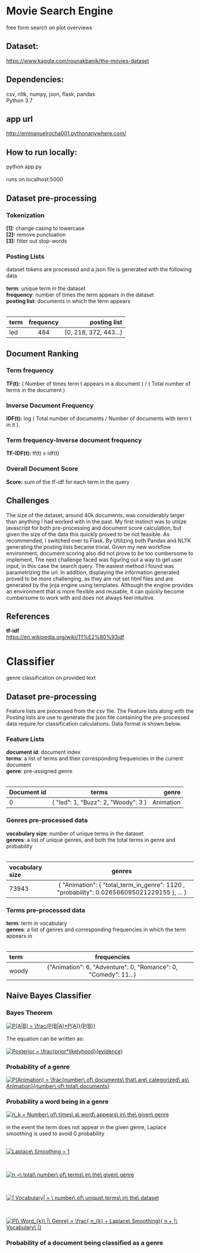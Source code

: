 # Movie Search Engine


free form search on plot overviews
## Dataset:
https://www.kaggle.com/rounakbanik/the-movies-dataset


## Dependencies:
csv, nltk, numpy, json, flask, pandas <br/>
Python 3.7

## app url
http://emmanuelrocha001.pythonanywhere.com/

## How to run locally:
python app.py <br/> <br/>
runs on localhost:5000
 

## Dataset pre-processing
### Tokenization
  __[1]:__ change casing to lowercase <br/>
  __[2]:__ remove punctuation <br/>
  __[3]:__ filter out stop-words <br/>

### Posting Lists

dataset tokens are processed and a json file is generated with the following data<br/><br/>
__term__: unique term in the dataset<br/>
__frequency__: number of times the term appears in the dataset<br/>
__posting list__: documents in which the term appears<br/><br/>

| term         | frequency      |  posting list |
| :---         |     :---:      |          ---: |
| led          | 484            | \[0, 218, 372, 443...\]  |

## Document Ranking

### Term frequency
__TF(t):__ ( Number of times term t appears in a document ) / ( Total number of terms in the document )
### Inverse Document Frequency
__IDF(t):__ log ( Total number of documents / Number of documents with term t in it ).
### Term frequency-Inverse document frequency
__TF-IDF(t):__ tf(t) x idf(t)
### Overall Document Score
__Score:__  sum of the tf-idf for each term in the query

## Challenges
The size of the dataset, around 40k documents, was considerably larger than anything I had worked with in the past. My first instinct was to utilize javascript for both pre-processing and document score calculation, but given the size of the data this quickly proved to be not feasible. As recommended, I switched over to Flask. By Utilizing both Pandas and NLTK generating the posting lists became trivial. Given my new workflow environment, document scoring also did not prove to be too cumbersome to implement. The next challenge faced was figuring out a way to get user input, in this case the search query. The easiest method I found was parametrizing the url. In addition, displaying the information generated proved to be more challenging, as they are not set html files and are generated by the jinja engine using templates. Although the engine provides an environment that is more flexible and reusable, it can quickly become cumbersome to work with and does not always feel intuitive.

## References
__tf-idf__<br/>
https://en.wikipedia.org/wiki/Tf%E2%80%93idf

# Classifier
genre classification on provided text
## Dataset pre-processing

Feature lists are processed from the csv file. The Feature lists along with the Posting lists are use to generate the json file containing the pre-processed data require for classification calculations. Data format is shown below.<br/>

### Feature Lists
__document id__: document index<br/>
__terms__: a list of terms and their corresponding frequencies in the current document<br/>
__genre__: pre-assigned genre<br/><br/>

| Document id  | terms      |  genre |
| :---         |     :---:      |          ---: |
| 0          | { "led": 1, "Buzz": 2, "Woody": 3 }        | Animation  |

### Genres pre-processed data
__vocabulary size__: number of unique terms in the dataset<br/>
__genres__: a list of unique genres, and both the total terms in genre and probability<br/><br/>

| vocabulary size  | genres       |  
| :---         |     :---:      |        
| 73943          | { "Animation": { "total_term_in_genre": 1120 , "probability": 0.026566095021229155 }, ... }        | 

### Terms pre-processed data
__term__: term in vocabulary<br/>
__genres__: a list of genres and corresponding frequencies in which the term appears in<br/><br/>

| term  | frequencies       |  
| :---         |     :---:      |        
| woody          | {"Animation": 6, "Adventure": 0, "Romance": 0, "Comedy": 11...}       | 

## Naive Bayes Classifier
### Bayes Theorem
<a href="https://www.codecogs.com/eqnedit.php?latex=P(A|B)&space;=&space;\frac{P(B|A)*P(A)}{P(B)}" target="_blank"><img src="https://latex.codecogs.com/gif.latex?P(A|B)&space;=&space;\frac{P(B|A)*P(A)}{P(B)}" title="P(A|B) = \frac{P(B|A)*P(A)}{P(B)}" /></a>
<br/><br/>The equation can be written as:<br/><br/>
<a href="https://www.codecogs.com/eqnedit.php?latex=Posterior&space;=&space;\frac{prior*likelyhood}{evidence}" target="_blank"><img src="https://latex.codecogs.com/gif.latex?Posterior&space;=&space;\frac{prior*likelyhood}{evidence}" title="Posterior = \frac{prior*likelyhood}{evidence}" /></a>

### Probability of a genre
<a href="https://www.codecogs.com/eqnedit.php?latex=P(Animation)&space;=&space;\frac{number\&space;of\&space;documents\&space;that\&space;are\&space;categorized\&space;as\&space;Animation}{number\&space;of\&space;total\&space;documents}" target="_blank"><img src="https://latex.codecogs.com/gif.latex?P(Animation)&space;=&space;\frac{number\&space;of\&space;documents\&space;that\&space;are\&space;categorized\&space;as\&space;Animation}{number\&space;of\&space;total\&space;documents}" title="P(Animation) = \frac{number\ of\ documents\ that\ are\ categorized\ as\ Animation}{number\ of\ total\ documents}" /></a>
### Probability a word being in a genre
<a href="https://www.codecogs.com/eqnedit.php?latex=n_k&space;=&space;Number\&space;of\&space;times\&space;a\&space;word\&space;appears\&space;in\&space;the\&space;given\&space;genre" target="_blank"><img src="https://latex.codecogs.com/gif.latex?n_k&space;=&space;Number\&space;of\&space;times\&space;a\&space;word\&space;appears\&space;in\&space;the\&space;given\&space;genre" title="n_k = Number\ of\ times\ a\ word\ appears\ in\ the\ given\ genre" /></a>
<br/>
<br/>
in the event the term does not appear in the given genre, Laplace smoothing is used to avoid 0 probability
<br/>
<br/>

<a href="https://www.codecogs.com/eqnedit.php?latex=Laplace\&space;Smoothing&space;=&space;1" target="_blank"><img src="https://latex.codecogs.com/gif.latex?Laplace\&space;Smoothing&space;=&space;1" title="Laplace\ Smoothing = 1" /></a>

<br/>

<a href="https://www.codecogs.com/eqnedit.php?latex=n&space;=\&space;total\&space;number\&space;of\&space;terms\&space;in\&space;the\&space;given\&space;genre" target="_blank"><img src="https://latex.codecogs.com/gif.latex?n&space;=\&space;total\&space;number\&space;of\&space;terms\&space;in\&space;the\&space;given\&space;genre" title="n =\ total\ number\ of\ terms\ in\ the\ given\ genre" /></a>

<br/>

<a href="https://www.codecogs.com/eqnedit.php?latex=|&space;Vocabulary|&space;=&space;\&space;number\&space;of\&space;unique\&space;terms\&space;in\&space;the\&space;dataset" target="_blank"><img src="https://latex.codecogs.com/gif.latex?|&space;Vocabulary|&space;=&space;\&space;number\&space;of\&space;unique\&space;terms\&space;in\&space;the\&space;dataset" title="| Vocabulary| = \ number\ of\ unique\ terms\ in\ the\ dataset" /></a>

<br/>

<a href="https://www.codecogs.com/eqnedit.php?latex=P(\&space;Word_{k}\&space;|\&space;Genre)&space;=&space;\frac{&space;n_{k}&space;&plus;&space;Laplace\&space;Smoothing}{&space;n&space;&plus;&space;|\&space;Vocabulary\&space;|}" target="_blank"><img src="https://latex.codecogs.com/gif.latex?P(\&space;Word_{k}\&space;|\&space;Genre)&space;=&space;\frac{&space;n_{k}&space;&plus;&space;Laplace\&space;Smoothing}{&space;n&space;&plus;&space;|\&space;Vocabulary\&space;|}" title="P(\ Word_{k}\ |\ Genre) = \frac{ n_{k} + Laplace\ Smoothing}{ n + |\ Vocabulary\ |}" /></a>
### Probability of a document being classified as a genre
